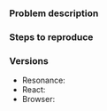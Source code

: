 ### Problem description

### Steps to reproduce

### Versions

- Resonance: 
- React: 
- Browser: 

<!-- Have a QUESTION? Please ask in [StackOverflow or gitter](http://tr.im/77pVj before opening an issue.

If you are having an issue with click events, please re-read the [README](http://tr.im/410Fg) (you did read the README, right? :-) ).

If you think you have found a _new_ issue that hasn't already been reported or fixed in HEAD, please complete the template above.

For feature requests, please delete the template above and use this one instead:

### Description
### Images & references

-->
